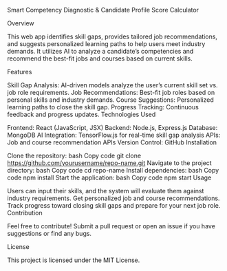 Smart Competency Diagnostic & Candidate Profile Score Calculator

Overview

This web app identifies skill gaps, provides tailored job recommendations, and suggests personalized learning paths to help users meet industry demands. It utilizes AI to analyze a candidate’s competencies and recommend the best-fit jobs and courses based on current skills.

Features

Skill Gap Analysis: AI-driven models analyze the user’s current skill set vs. job role requirements.
Job Recommendations: Best-fit job roles based on personal skills and industry demands.
Course Suggestions: Personalized learning paths to close the skill gap.
Progress Tracking: Continuous feedback and progress updates.
Technologies Used

Frontend: React (JavaScript, JSX)
Backend: Node.js, Express.js
Database: MongoDB
AI Integration: TensorFlow.js for real-time skill gap analysis
APIs: Job and course recommendation APIs
Version Control: GitHub
Installation

Clone the repository:
bash
Copy code
git clone https://github.com/yourusername/repo-name.git
Navigate to the project directory:
bash
Copy code
cd repo-name
Install dependencies:
bash
Copy code
npm install
Start the application:
bash
Copy code
npm start
Usage

Users can input their skills, and the system will evaluate them against industry requirements.
Get personalized job and course recommendations.
Track progress toward closing skill gaps and prepare for your next job role.
Contribution

Feel free to contribute! Submit a pull request or open an issue if you have suggestions or find any bugs.

License

This project is licensed under the MIT License.

